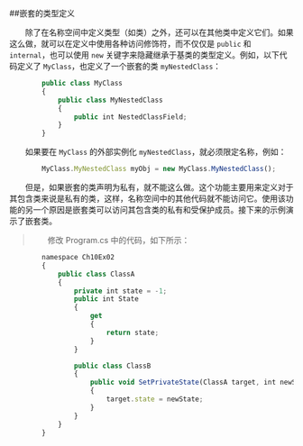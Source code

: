##嵌套的类型定义

&emsp;&emsp;除了在名称空间中定义类型（如类）之外，还可以在其他类中定义它们。如果这么做，就可以在定义中使用各种访问修饰符，而不仅仅是 `public` 和 `internal`，也可以使用 `new` 关键字来隐藏继承于基类的类型定义。例如，以下代码定义了 `MyClass`，也定义了一个嵌套的类 `myNestedClass`：

```javascript
        public class MyClass
        {
            public class MyNestedClass
            {
                public int NestedClassField;
            }
        }
```


&emsp;&emsp;如果要在 `MyClass` 的外部实例化 `myNestedClass`，就必须限定名称，例如：

```javascript
        MyClass.MyNestedClass myObj = new MyClass.MyNestedClass();
```

&emsp;&emsp;但是，如果嵌套的类声明为私有，就不能这么做。这个功能主要用来定义对于其包含类来说是私有的类，这样，名称空间中的其他代码就不能访问它。使用该功能的另一个原因是嵌套类可以访问其包含类的私有和受保护成员。接下来的示例演示了嵌套类。

>&emsp;&emsp;修改 Program.cs 中的代码，如下所示：

```javascript
        namespace Ch10Ex02
        {
            public class ClassA
            {
                private int state = -1;
                public int State
                {
                    get
                    {
                        return state;
                    }
                }

                public class ClassB
                {
                    public void SetPrivateState(ClassA target, int newState)
                    {
                        target.state = newState;
                    }
                }
            }
        }
```










